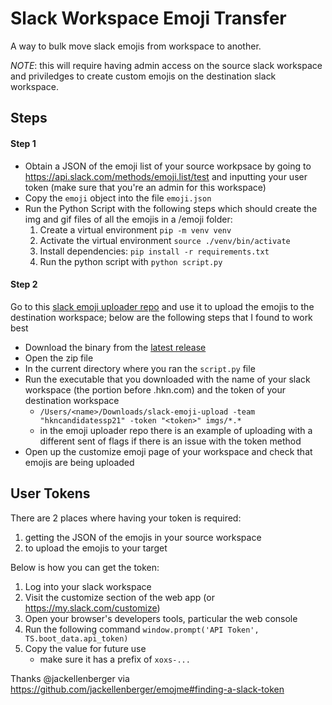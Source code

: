 # Slack Workspace Emoji Transfer

A way to bulk move slack emojis from workspace to another.

_NOTE_: this will require having admin access on the source slack workspace and priviledges to create custom emojis on the destination slack workspace.

## Steps

#### Step 1

- Obtain a JSON of the emoji list of your source workpsace by going to https://api.slack.com/methods/emoji.list/test and inputting your user token (make sure that you're an admin for this workspace)
- Copy the `emoji` object into the file `emoji.json`
- Run the Python Script with the following steps which should create the img and gif files of all the emojis in a /emoji folder:
  1. Create a virtual environment `pip -m venv venv`
  2. Activate the virtual environment `source ./venv/bin/activate`
  3. Install dependencies: `pip install -r requirements.txt`
  4. Run the python script with `python script.py`

#### Step 2

Go to this [slack emoji uploader repo](https://github.com/sgreben/slack-emoji-upload) and use it to upload the emojis to the destination workspace; below are the following steps that I found to work best

- Download the binary from the [latest release](https://github.com/sgreben/slack-emoji-upload/releases/latest)
- Open the zip file
- In the current directory where you ran the `script.py` file
- Run the executable that you downloaded with the name of your slack workspace (the portion before .hkn.com) and the token of your destination workspace
  - `/Users/<name>/Downloads/slack-emoji-upload -team "hkncandidatessp21" -token "<token>" imgs/*.*`
  - in the emoji uploader repo there is an example of uploading with a different sent of flags if there is an issue with the token method
- Open up the customize emoji page of your workspace and check that emojis are being uploaded

## User Tokens

There are 2 places where having your token is required:

1. getting the JSON of the emojis in your source workspace
2. to upload the emojis to your target

Below is how you can get the token:

1. Log into your slack workspace
2. Visit the customize section of the web app (or https://my.slack.com/customize)
3. Open your browser's developers tools, particular the web console
4. Run the following command `window.prompt('API Token', TS.boot_data.api_token)`
5. Copy the value for future use
   - make sure it has a prefix of `xoxs-...`

Thanks @jackellenberger via https://github.com/jackellenberger/emojme#finding-a-slack-token
